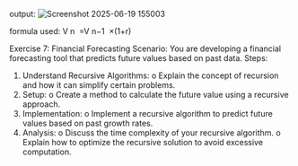 output:
![Screenshot 2025-06-19 155003](https://github.com/user-attachments/assets/184c6b3a-9585-49a1-afc3-76dc8e30f393)

formula used:
V 
n
​
 =V 
n−1
​
 ×(1+r)

Exercise 7: Financial Forecasting
Scenario: 
You are developing a financial forecasting tool that predicts future values based on past data.
Steps:
1.	Understand Recursive Algorithms:
o	Explain the concept of recursion and how it can simplify certain problems.
2.	Setup:
o	Create a method to calculate the future value using a recursive approach.
3.	Implementation:
o	Implement a recursive algorithm to predict future values based on past growth rates.
4.	Analysis:
o	Discuss the time complexity of your recursive algorithm.
o	Explain how to optimize the recursive solution to avoid excessive computation.
